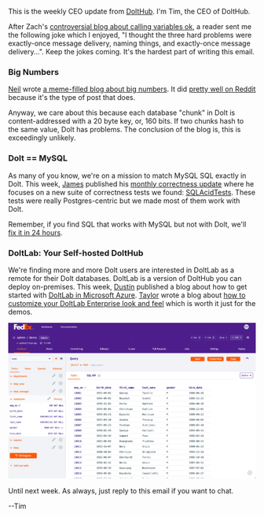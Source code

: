 This is the weekly CEO update from [DoltHub](https://www.dolthub.com/). I'm Tim, the CEO of DoltHub. 

After Zach's [controversial blog about calling variables ok](https://www.dolthub.com/blog/2024-05-10-ok-considered-harmful/), a reader sent me the following joke which I enjoyed, "I thought the three hard problems were exactly-once message delivery, naming things, and exactly-once message delivery...". Keep the jokes coming. It's the hardest part of writing this email.

### Big Numbers

[Neil](https://www.dolthub.com/team#james) wrote [a meme-filled blog about big numbers](https://www.dolthub.com/blog/2024-05-28-160-bits/). It did [pretty well on Reddit](https://www.reddit.com/r/programming/comments/1d2nxvb/hash_collisions_how_large_is_a_160_bit_number/) because it's the type of post that does. 

Anyway, we care about this because each database "chunk" in Dolt is content-addressed with a 20 byte key, or, 160 bits. If two chunks hash to the same value, Dolt has problems. The conclusion of the blog is, this is exceedingly unlikely.

### Dolt == MySQL

As many of you know, we're on a mission to match MySQL SQL exactly in Dolt. This week, [James](https://www.dolthub.com/team#james) published his [monthly correctness update](https://www.dolthub.com/blog/2024-05-29-correctness-update/) where he focuses on a new suite of correctness tests we found: [SQLAcidTests](https://github.com/sqlstandardsproject/sqlacidtest). These tests were really Postgres-centric but we made most of them work with Dolt.

Remember, if you find SQL that works with MySQL but not with Dolt, we'll [fix it in 24 hours](https://www.dolthub.com/blog/2024-05-24-more-24-hour/). 

### DoltLab: Your Self-hosted DoltHub

We're finding more and more Dolt users are interested in DoltLab as a remote for their Dolt databases. DoltLab is a version of DoltHub you can deploy on-premises. This week, [Dustin](https://www.dolthub.com/team#dustin) published a blog about how to get started with [DoltLab in Microsoft Azure](https://www.dolthub.com/blog/2024-05-30-getting-started-with-azure-and-doltlab/). [Taylor](https://www.dolthub.com/team#dustin) wrote a blog about [how to customize your DoltLab Enterprise look and feel](https://www.dolthub.com/blog/2024-05-23-customizing-doltlab-colors/) which is worth it just for the demos.

[![Fedex DoltLab](../images/fedex-doltlab.png)](https://www.dolthub.com/blog/2024-05-23-customizing-doltlab-colors/)

Until next week. As always, just reply to this email if you want to chat.

--Tim